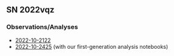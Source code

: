 ## SN 2022vqz

### Observations/Analyses

* [2022-10-2122](./2022-10-2122-SN_2022vqz/index.html)
* [2022-10-2425](./2022-10-2425-SN_2022vqz/index.html) (with our first-generation analysis notebooks)
